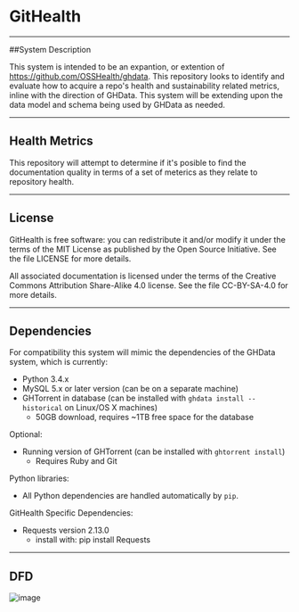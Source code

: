 # GitHealth
---
##System Description

This system is intended to be an expantion, or extention of https://github.com/OSSHealth/ghdata. This repository looks to identify and evaluate how to acquire a repo's health and sustainability related metrics, inline with the direction of GHData. This system will be extending upon the data model and schema being used by GHData as needed.

---
## Health Metrics

This repository will attempt to determine if it's posible to find the documentation quality in terms of a set of meterics as they relate to repository health.

---
## License

GitHealth is free software: you can redistribute it and/or modify it under the terms of the MIT License as published by the Open Source Initiative. See the file LICENSE for more details.

All associated documentation is licensed under the terms of the Creative Commons Attribution Share-Alike 4.0 license. See the file CC-BY-SA-4.0 for more details.

---
## Dependencies

For compatibility this system will mimic the dependencies of the GHData system, which is currently:

- Python 3.4.x
- MySQL 5.x or later version (can be on a separate machine)
- GHTorrent in database (can be installed with `ghdata install --historical` on Linux/OS X machines)
  - 50GB download, requires ~1TB free space for the database

Optional:
- Running version of GHTorrent (can be installed with `ghtorrent install`)
  - Requires Ruby and Git

Python libraries:
- All Python dependencies are handled automatically by `pip`.

GitHealth Specific Dependencies:
- Requests version 2.13.0
  - install with: pip install Requests

---
## DFD

![image](https://cloud.githubusercontent.com/assets/14626151/23240839/4760d0de-f935-11e6-8d49-f37a9e99c235.png)

